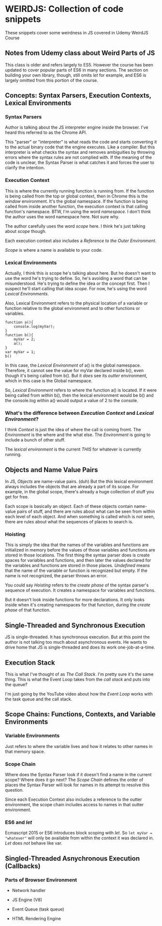 # WEIRDJS: Collection of code snippets 

These snippets cover some weirdness in JS covered in Udemy WeirdJS Course


## Notes from Udemy class about Weird Parts of JS

This class is older and refers largely to ES5.  However the course has
been updated to cover popular parts of ES6 in many sections.  The section
on building your own library, though, still omits _let_ for example, and
ES6 is largely omitted from this portion of the course.


## Concepts: Syntax Parsers, Execution Contexts, Lexical Environments

### Syntax Parsers

Author is talking about the JS interpreter engine inside the browser.  I've heard this
referred to as the Chrome API.  

This "parser" or "interpreter" is what reads the code and starts converting it to 
the actual binary code that the engine executes.  Like a compiler.  But this 
interpreter is what checks the syntax and removes ambiguities by throwing errors
where the syntax rules are not complied with.  If the meaning of the code is 
unclear, the Syntax Parser is what catches it and forces the user to clarify
the intention.


### Execution Context

This is where the currently running function is running from.  If the function
is being called from the top or global context, then in Chrome this is the 
_window_ environment.  It's the global namespace.  If the function is being 
called from inside another function, the execution context is that calling
function's namespace.  BTW, I'm using the word _namespace_.  I don't think 
the author uses the word namespace here.  Not sure why.

The author carefully uses the word _scope_ here.  I think he's just talking about 
_scope_ though.

Each execution context also includes a _Reference to the Outer Environment_.

_Scope_ is where a name is available to your code.

### Lexical Environments

Actually, I think this _is_ scope he's talking about here.  But he doesn't want
to use the word he's trying to define.  So, he's avoiding a word that can be
misunderstood.  He's trying to define the idea or the concept first.  Then I
suspect he'll start calling that idea _scope_.  For now, he's using the word
_Lexical Environments_.

Also, Lexical Environment refers to the physical location of a variable or function
relative to the global environment and to other functions or variables.

```
function a(){
    console.log(myVar);
}
function b(){
    myVar = 2;
    a();
}
var myVar = 1;
b()
```
In this case, the _Lexical Environment_ of a() is the global namespace.  Therefore,
it cannot see the value for myVar declared inside b(), even though it's being 
called from b().  But it _does_ see its _outter_ environment, which in this case is
the Global namespace.

So, _Lexical Environment_ refers to where the function a() is located.  If it were
being called from _within_ b(), then the lexical environment would be b() and the 
console.log within a() would output a value of 2 to the console.


### What's the difference between _Execution Context_ and _Lexical Environment_?

I think _Context_ is just the idea of where the call is coming fromt.  The _Environment_ is 
the where and the what else.  The _Environment_ is going to include a bunch of other
stuff.  

The _lexical environment_ is the current _THIS_ for whatever is currently running.

## Objects and Name Value Pairs

In JS, _Objects_ are name-value pairs.  (duh)  But the _this_ lexical environment
always includes the objects that are already a part of its scope.  For example,
in the global scope, there's already a huge collection of stuff you get for free.

Each scope is basically an object.  Each of these objects contain name-value pairs
of stuff, and there are rules about what can be seen from within each level of 
each object.  And when something is called which is _not_ seen, there are rules
about what the sequences of places to search is.

### Hoisting

This is simply the idea that the names of the variables and functions are initialized
in memory before the values of those variables and functions are stored in those 
locations.  The first thing the syntax parser does is create spaces for variables 
and functions, and then later the values declared for the variables and functions
are stored in those places.  _Undefined_ means that the name of the variable or
function is recognized but empty.  If the name is not recognized, the parser 
throws an error.

You could say _Hoisting_ refers to the _create phase_ of the syntax parser's 
sequence of execution.  It creates a namespace for variables and functions.

But it doesn't look inside functions for more declarations.  It only looks inside
when it's creating namespaces for that function, during the _create phase_ of that
function.

## Single-Threaded and Synchronous Execution

JS is single-threaded.  It has synchronous execution.  But at this point the author
is not talking too much about asynchronous events.  He wants to drive home that
JS is single-threaded and does its work one-job-at-a-time.

## Execution Stack

This is what I've thought of as _The Call Stack_.  I'm pretty sure it's the same
thing.  This is what the Event Loop takes from the _call stack_ and puts into the 
queue?

I'm just going by the YouTube video about how the _Event Loop_ works with the 
task queue and the call stack.

## Scope Chains: Functions, Contexts, and Variable Environments

### Variable Environments

Just refers to where the variable lives and how it relates to other names in
that memory space.

### Scope Chain

Where does the Syntax Parser look if it doesn't find a name in the current
scope?  Where does it go next?  The _Scope Chain_ defines the order of places
the Syntax Parser will look for names in its attempt to resolve this question.

Since each Execution Context also includes a reference to the outter 
environment, the scope chain includes access to names in that outter 
environment.

### ES6 and _let_

Ecmascript 2015 or ES6 introduces block scoping with _let_.  So 
`let myVar = "whatever"` will only be available from within the context
it was declared in.  _Let_ does _not_ behave like var.  

## Singled-Threaded Asnychronous Execution (Callbacks)

### Parts of Browser Environment

* Network handler

* JS Engine (V8)

* Event Queue (task queue)

* HTML Rendering Engine


